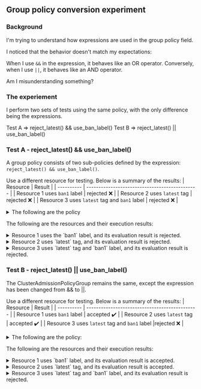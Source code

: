 ## Group policy conversion experiment

### Background
I'm trying to understand how expressions are used in the group policy field.

I noticed that the behavior doesn't match my expectations:

When I use `&&` in the expression, it behaves like an OR operator.
Conversely, when I use `||`, it behaves like an AND operator.

Am I misunderstanding something?

### The experiement

I perform two sets of tests using the same policy, with the only difference being the expressions.

Test A => reject_latest() && use_ban_label()
Test B => reject_latest() || use_ban_label()

### Test A - reject_latest() && use_ban_label()

A group policy consists of two sub-policies defined by the expression: `reject_latest() && use_ban_label()`.

Use a different resource for testing. Below is a summary of the results:
| Resource    | Result                                    |
| ---------- | ---------------------------------------------- |
| Resource 1 uses `ban1` label | rejected ❌              |
| Resource 2 uses `latest` tag  | rejected ❌ |
| Resource 3 uses `latest` tag and `ban1` label | rejected ❌ |

<details><summary>The following are the policy</summary>

```
neuvector@ubuntu2204-F:~/kubewarden/test$ cat  grouppolicy1.yaml
apiVersion: policies.kubewarden.io/v1
kind: ClusterAdmissionPolicyGroup # or AdmissionPolicyGroup
metadata:
  name: demo1
spec:
  rules:
    - apiGroups: ["*"]
      apiVersions: ["*"]
      resources: ["*"]
      operations:
        - CREATE
        - UPDATE
  policies:
    use_ban_label:
      module: ghcr.io/kubewarden/policies/safe-labels:v0.1.14
      settings:
        denied_labels:
          - ban1
          - ban2
    reject_latest:
      module: ghcr.io/kubewarden/policies/trusted-repos:v0.2.0
      settings:
        tags:
          reject:
            - latest
  expression: "reject_latest() && use_ban_label()"        👈
  message: "rejected - reject_latest() && use_ban_label()"

```

```
neuvector@ubuntu2204-F:~/kubewarden/test$ kubectl get capg
NAME    POLICY SERVER   MUTATING   BACKGROUNDAUDIT   MODE      OBSERVED MODE   STATUS   AGE
demo1   default                    true              protect   protect         active   3m23s
```
</details>

The following are the resources and their execution results:

<details><summary>Resource 1 uses the `ban1` label, and its evaluation result is rejected.</summary>

```
neuvector@ubuntu2204-F:~/kubewarden/test$ cat 1_deploy-label.yaml
apiVersion: apps/v1
kind: Deployment
metadata:
  creationTimestamp: null
  labels:
    app: my-dep
    ban1: ttt      👈
  name: my-dep
spec:
  replicas: 1
  selector:
    matchLabels:
      app: my-dep
  strategy: {}
  template:
    metadata:
      creationTimestamp: null
      labels:
        app: my-dep
    spec:
      containers:
      - image: busybox:v1
        name: busybox
        resources: {}
status: {}
```

```
## rejected ❌
neuvector@ubuntu2204-F:~/kubewarden/test$ kubectl apply -f 1_deploy-label.yaml
Error from server: error when creating "1_deploy-label.yaml": admission webhook "clusterwide-group-demo1.kubewarden.admission" denied the request: rejected - reject_latest() && use_ban_label()
```
</details>

<details><summary>Resource 2 uses `latest` tag, and its evaluation result is rejected.</summary>

```
neuvector@ubuntu2204-F:~/kubewarden/test$ cat 2_deploy-latest.yaml
apiVersion: apps/v1
kind: Deployment
metadata:
  creationTimestamp: null
  labels:
    app: my-dep
  name: my-dep
spec:
  replicas: 1
  selector:
    matchLabels:
      app: my-dep
  strategy: {}
  template:
    metadata:
      creationTimestamp: null
      labels:
        app: my-dep
    spec:
      containers:
      - image: busybox:latest   👈
        name: busybox
        resources: {}
status: {}

## rejected ❌
neuvector@ubuntu2204-F:~/kubewarden/test$ kubectl apply -f 2_deploy-latest.yaml
Error from server: error when creating "2_deploy-latest.yaml": admission webhook "clusterwide-group-demo1.kubewarden.admission" denied the request: rejected - reject_latest() && use_ban_label()
```
</details>

<details><summary>Resource 3 uses `latest` tag and `ban1` label, and its evaluation result is rejected.</summary>

```
neuvector@ubuntu2204-F:~/kubewarden/test$ cat 3_deploy-latest_and_banned_label.yaml
apiVersion: apps/v1
kind: Deployment
metadata:
  creationTimestamp: null
  labels:
    app: my-dep
    ban1: tty
  name: my-dep
spec:
  replicas: 1
  selector:
    matchLabels:
      app: my-dep
  strategy: {}
  template:
    metadata:
      creationTimestamp: null
      labels:
        app: my-dep
    spec:
      containers:
      - image: busybox:latest
        name: busybox
        resources: {}
status: {}

## rejected ❌
neuvector@ubuntu2204-F:~/kubewarden/test$ kubectl apply -f 3_deploy-latest_and_banned_label.yaml
Error from server: error when creating "3_deploy-latest_and_banned_label.yaml": admission webhook "clusterwide-group-demo1.kubewarden.admission" denied the request: rejected - reject_latest() && use_ban_label()
```
</details>



### Test B - reject_latest() || use_ban_label()

The ClusterAdmissionPolicyGroup remains the same, except the expression has been changed from && to ||.

Use a different resource for testing. Below is a summary of the results:
| Resource    | Result                                    |
| ---------- | ---------------------------------------------- |
| Resource 1 uses `ban1` label | accepted ✔️              |
| Resource 2 uses `latest` tag  | accepted ✔️ |
| Resource 3 uses `latest` tag and `ban1` label |rejected ❌ |


<details><summary>The following are the policy:</summary>

```
neuvector@ubuntu2204-F:~/kubewarden/test$ cat grouppolicy2.yaml
apiVersion: policies.kubewarden.io/v1
kind: ClusterAdmissionPolicyGroup # or AdmissionPolicyGroup
metadata:
  name: demo2
spec:
  rules:
    - apiGroups: ["*"]
      apiVersions: ["*"]
      resources: ["*"]
      operations:
        - CREATE
        - UPDATE
  policies:
    use_ban_label:
      module: ghcr.io/kubewarden/policies/safe-labels:v0.1.14
      settings:
        denied_labels:
          - ban1
          - ban2
    reject_latest:
      module: ghcr.io/kubewarden/policies/trusted-repos:v0.2.0
      settings:
        tags:
          reject:
            - latest
  expression: "reject_latest() || use_ban_label()"   👈 
  message: "rejected - reject_latest() || use_ban_label()"
```
</details>

The following are the resources and their execution results:

<details><summary>Resource 1 uses `ban1` label, and its evaluation result is accepted.</summary>

```
neuvector@ubuntu2204-F:~/kubewarden/test$ cat 1_deploy-label.yaml
apiVersion: apps/v1
kind: Deployment
metadata:
  creationTimestamp: null
  labels:
    app: my-dep
    ban1: ttt      👈
  name: my-dep
spec:
  replicas: 1
  selector:
    matchLabels:
      app: my-dep
  strategy: {}
  template:
    metadata:
      creationTimestamp: null
      labels:
        app: my-dep
    spec:
      containers:
      - image: busybox:v1
        name: busybox
        resources: {}
status: {}

# accepted  ✔️
neuvector@ubuntu2204-F:~/kubewarden/test$ kubectl apply -f 1_deploy-label.yaml
deployment.apps/my-dep created
```
</details>

<details><summary>Resource 2 uses `latest` tag, and its evaluation result is accepted.</summary>

```
neuvector@ubuntu2204-F:~/kubewarden/test$ cat 2_deploy-latest.yaml
apiVersion: apps/v1
kind: Deployment
metadata:
  creationTimestamp: null
  labels:
    app: my-dep
  name: my-dep
spec:
  replicas: 1
  selector:
    matchLabels:
      app: my-dep
  strategy: {}
  template:
    metadata:
      creationTimestamp: null
      labels:
        app: my-dep
    spec:
      containers:
      - image: busybox:latest   👈
        name: busybox
        resources: {}
status: {}

# accepted  ✔️
neuvector@ubuntu2204-F:~/kubewarden/test$ kubectl apply -f 2_deploy-latest.yaml
deployment.apps/my-dep created
```
</details>

<details><summary>Resource 3 uses `latest` tag and `ban1` label, and its evaluation result is rejected.</summary>

```
neuvector@ubuntu2204-F:~/kubewarden/test$ cat 3_deploy-latest_and_banned_label.yaml
apiVersion: apps/v1
kind: Deployment
metadata:
  creationTimestamp: null
  labels:
    app: my-dep
    ban1: tty
  name: my-dep
spec:
  replicas: 1
  selector:
    matchLabels:
      app: my-dep
  strategy: {}
  template:
    metadata:
      creationTimestamp: null
      labels:
        app: my-dep
    spec:
      containers:
      - image: busybox:latest
        name: busybox
        resources: {}
status: {}

## rejected ❌
neuvector@ubuntu2204-F:~/kubewarden/test$ kubectl apply -f 3_deploy-latest_and_banned_label.yaml
Error from server: error when creating "3_deploy-latest_and_banned_label.yaml": admission webhook "clusterwide-group-demo2.kubewarden.admission" denied the request: rejected - reject_latest() || use_ban_label()
```
</details>
